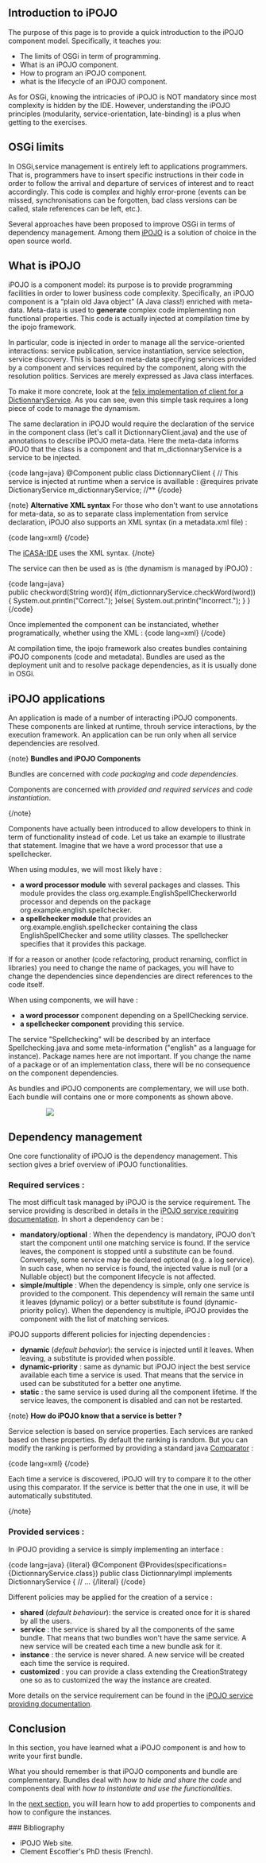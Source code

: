 <article markdown="1">

# Introduction to iPOJO

The purpose of this page is to provide a quick introduction to the iPOJO component model. Specifically, it teaches you:

+ The limits of OSGi in term of programming.
+ What is an iPOJO component.
+ How to program an iPOJO component.
+ what is the lifecycle of an iPOJO component.

As for OSGi, knowing the intricacies of iPOJO is NOT mandatory since most complexity is hidden by the IDE. However, understanding the iPOJO principles (modularity, service-orientation, late-binding) is a plus when getting to the exercises. 


## OSGi limits

In OSGi,service management is entirely left to applications programmers. That is, programmers have to insert specific instructions in their code in order to follow the arrival and departure of services of interest and to react accordingly. This code is complex and highly error-prone (events can be missed, synchronisations can be forgotten, bad class versions can be called, stale references can be left, etc.).

Several approaches have been proposed to improve OSGi in terms of dependency management. Among them [iPOJO](https://felix.apache.org/site/apache-felix-ipojo.html) is a solution of choice in the open source world. 

## What is iPOJO

iPOJO is a component model: its purpose is to provide programming facilities in order to lower business code complexity. Specifically, an iPOJO component is a “plain old Java object” (A Java class!) enriched with meta-data. Meta-data is used to **generate** complex code implementing non functional properties. This code is actually injected at compilation time by the ipojo framework.

In particular, code is injected in order to manage all the service-­oriented interactions: service publication, service instantiation, service selection, service discovery. This is based on meta-data specifying  services provided by a component and services required by the component, along with the resolution politics. Services are merely expressed as Java class interfaces. 


To make it more concrete, look at the [felix implementation of client for a DictionnaryService](https://felix.apache.org/site/apache-felix-tutorial-example-4.html). As you can see, even this simple task requires a long piece of code to manage the dynamism. 

The same declaration in iPOJO would require the declaration of the service in the component class (let's call it DictionnaryClient.java) and the use of annotations to describe iPOJO meta-data. Here the meta-data informs iPOJO that the class is a component and that m_dictionnaryService is a service to be injected.

{code lang=java}
@Component
public class DictionnaryClient {
	// This service is injected at runtime when a service is availlable :
	@requires
	private DictionaryService m_dictionnaryService; //**
{/code}

{note}
**Alternative XML syntax**
For those who don't want to use annotations for meta-data, so as to separate class implementation from service declaration, iPOJO also supports an XML syntax (in a metadata.xml file) :

{code lang=xml}
<component classname="org.example.DictionnaryClient" name="DictionnaryClient">
	<requires specification="org.example.DictionaryService" field="m_dictionnaryService"/>
</component>
{/code}

The [iCASA-IDE](/article/for-beginners/ide-hello-world) uses the XML syntax.
{/note}

The service can then be used as is (the dynamism is managed by iPOJO) : 

{code lang=java}	
public checkword(String word){
	if(m_dictionnaryService.checkWord(word)){
        System.out.println("Correct.");
	}else{
		System.out.println("Incorrect.");
	}
}
{/code}

Once implemented the component can be instanciated, whether programatically, whether using the XML&nbsp;:
{code lang=xml}
 <instance component="DictionnaryClient" name="myDictionnaryClient">
{/code}



At compilation time, the ipojo framework also creates bundles containing iPOJO components (code and metadata). Bundles are used as the deployment unit and to resolve package dependencies, as it is usually done in OSGi.

## iPOJO applications

An application is made of a number of interacting iPOJO components. These components are linked at runtime, throuh service interactions, by the execution framework. An application can be run only when all service dependencies are resolved.


{note}
**Bundles and iPOJO Components**

Bundles are concerned with *code packaging* and *code dependencies*.

Components are concerned with *provided and required services* and *code instantiation*.

{/note}

Components have actually been introduced to allow developers to think in term of functionality instead of code. Let us take an example to illustrate that statement. 
Imagine that we have a word processor that use a spellchecker. 

When using modules, we will most likely have :

+ **a word processor module** with several packages and classes. This module provides the class org.example.EnglishSpellCheckerworld processor and depends on the package org.example.english.spellchecker. 
+ **a spellchecker module** that provides an org.example.english.spellchecker containing the class EnglishSpellChecker and some utility classes. The spellchecker specifies that it provides this package. 

If for a reason or another (code refactoring, product renaming, conflict in libraries) you need to change the name of packages, you will have to change the dependencies since dependencies are direct references to the code itself.

When using components, we will have :

+ **a word processor** component depending on a SpellChecking service. 
+ **a spellchecker component** providing this service. 

The service "Spellchecking" will be described by an interface Spellchecking.java and some meta-information ("english" as a language for instance). Package names here are not important. If you change the name of a package or of an implementation class, there will be no consequence on the component dependencies. 

As bundles and iPOJO components are complementary, we will use both. Each bundle will contains one or more components as shown above.

<div style="margin:auto;width : 70%;"/>
<img src="{#img#}/hello-world/OSGIpojo.png"/>
</div>


## Dependency management

One core functionality of iPOJO is the dependency management. This section gives a brief overview of iPOJO functionalities.

### Required services :
The most difficult task managed by iPOJO is the service requirement.
The service providing is described in details in the [iPOJO service requiring documentation](http://felix.apache.org/site/service-requirement-handler.html). In short a dependency can be :

+ **mandatory**/**optional**  : When the dependency is mandatory, iPOJO don't start the component until one matching service is found. If the service leaves, the component is stopped until a substitute can be found. Conversely, some service may be declared optional (e.g. a log service). In such case, when no service is found, the injected value is null (or a Nullable object) but the component lifecycle is not affected.
+ **simple/multiple** : When the dependency is simple, only one service is provided to the component. This dependency will remain the same until it leaves (dynamic policy) or a better substitute is found (dynamic-priority policy). When the dependency is multiple, iPOJO provides the component with the list of matching services.

iPOJO supports different policies for injecting dependencies :

+ **dynamic** (*default behavior*): the service is injected until it leaves. When leaving, a substitute is provided when possible. 
+ **dynamic-priority** : same as dynamic but iPOJO inject the best service available each time a service is used. That means that the service in used can be substituted for a better one anytime. 
+ **static** : the same service is used during all the component lifetime. If the service leaves, the component is disabled and can not be restarted.

{note}
**How do iPOJO know that a service is better ?**

Service selection is based on service properties. Each services are ranked based on these properties. By default the ranking is random. But you can modify the ranking is performed by providing a standard java [Comparator](http://docs.oracle.com/javase/6/docs/api/java/util/Comparator.html) :

{code lang=xml}
<requires field="m_dictionnaryService" policy="dynamic-priority" comparator="dict.MyComparator"/>
{/code}

Each time a service is discovered, iPOJO will try to compare it to the other using this comparator. If the service is better that the one in use, it will be automatically substituted.

{/note}
### Provided services :
In iPOJO providing a service is simply implementing an interface :

{code lang=java}
{literal}
@Component
@Provides(specifications={DictionnaryService.class})
public class DictionnaryImpl implements DictionnaryService { // ...
{/literal}
{/code}

Different policies may be applied for the creation of a service :

+ **shared** (*default behaviour*): the service is created once for it is shared by all the users.
+ **service** : the service is shared by all the components of the same bundle. That means that two bundles won't have the same service. A new service will be created each time a new bundle ask for it.
+ **instance** : the service is never shared. A new service will be created each time the service is required.
+ **customized** : you can provide a class extending the CreationStrategy one so as to customized the way the instance are created. 

More details on the service requirement can be found in the [iPOJO service providing documentation](http://felix.apache.org/site/providing-osgi-services.html).

## Conclusion

In this section, you have learned what a iPOJO component is and how to write your first bundle.

What you should remember is that iPOJO components and bundle are complementary. Bundles deal with *how to hide and share the code* and components deal with *how to instantiate and use the functionalities*.

In the [next section](?p=component-properties&s=introduction), you will learn how to add properties to components and how to configure the instances.


</article>

<aside markdown="1">
### Bibliography

+ iPOJO Web site.
+ Clement Escoffier's PhD thesis (French).

</aside>

